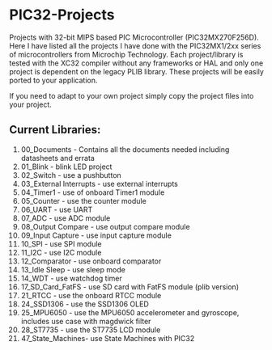 # PIC32-Projects
Projects with 32-bit MIPS based PIC Microcontroller (PIC32MX270F256D). 
Here I have listed all the projects I have done with the PIC32MX1/2xx series of microcontrollers from Microchip Technology. 
Each project/library is tested with the XC32 compiler without any frameworks or HAL and only one project is dependent on the legacy PLIB library.
These projects will be easily ported to your application.

If you need to adapt to your own project simply copy the project files into your project. 


## Current Libraries:
 1.  00_Documents -           Contains all the documents needed including datasheets and errata
 2.  01_Blink -               blink LED project
 3.  02_Switch -              use a pushbutton
 4.  03_External Interrupts - use external interrupts
 5.  04_Timer1 -              use of onboard Timer1 module
 6.  05_Counter -             use the counter module
 7.  06_UART -                use UART
 8.  07_ADC -                 use ADC module
 9.  08_Output Compare -      use output compare module
 10. 09_Input Capture -       use input capture module
 11. 10_SPI -                 use SPI module
 12. 11_I2C -                 use I2C module
 13. 12_Comparator -          use onboard comparator
 14. 13_Idle Sleep -          use sleep mode
 15. 14_WDT -                 use watchdog timer
 18. 17_SD_Card_FatFS -       use SD card with FatFS module (plib version)
 22. 21_RTCC -                use the onboard RTCC module
 25. 24_SSD1306 -             use the SSD1306 OLED
 26. 25_MPU6050 -             use the MPU6050 accelerometer and gyroscope, includes use case with magdwick filter
 29. 28_ST7735  -             use the ST7735 LCD module
 48. 47_State_Machines-       use State Machines with PIC32

